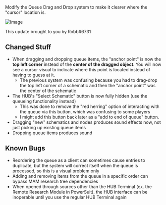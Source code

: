 Modify the Queue Drag and Drop system to make it clearer where the "cursor" location is.



![Image](https://i.imgur.com/btFKmZt.jpg)

This update brought to you by Robb#6731

## Changed Stuff

- When dragging and dropping queue items, the "anchor point" is now the **top left corner** instead of the **center of the dragged object**. You will now see a cursor visual to indicate where this point is located instead of having to guess at it.
  - The previous system was confusing because you had to drag-drop the top left corner of a schematic and then the "anchor point" was the center of the schematic
- The HUB's "Select Schematic" button is now fully hidden (use the queueing functionality instead)
  - This was done to remove the "red herring" option of interacting with the queue via this button, which was confusing to some players
  - I might add this button back later as a "add to end of queue" button.
- Dragging "new" schematics and nodes produces sound effects now, not just picking up existing queue items
- Dropping queue items produces sound

## Known Bugs

- Reordering the queue as a client can sometimes cause entries to duplicate, but the system will correct itself when the queue is processed, so this is a visual problem only
- Adding and removing items from the queue in a specific order can bypass MAM research tree dependencies
- When opened through sources other than the HUB Terminal (ex. the Remote Research Module in PowerSuit), the HUB interface can be inoperable until you use the regular HUB Terminal again
